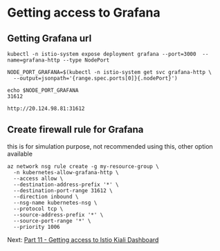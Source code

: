 # Getting access to Grafana

## Getting Grafana url
```
kubectl -n istio-system expose deployment grafana --port=3000  --name=grafana-http --type NodePort

NODE_PORT_GRAFANA=$(kubectl -n istio-system get svc grafana-http \
  --output=jsonpath='{range.spec.ports[0]}{.nodePort}')

echo $NODE_PORT_GRAFANA
31612

http://20.124.98.81:31612

```

## Create firewall rule for Grafana
this is for simulation purpose, not recommended using this, other option available
```
az network nsg rule create -g my-resource-group \
  -n kubernetes-allow-grafana-http \
  --access allow \
  --destination-address-prefix '*' \
  --destination-port-range 31612 \
  --direction inbound \
  --nsg-name kubernetes-nsg \
  --protocol tcp \
  --source-address-prefix '*' \
  --source-port-range '*' \
  --priority 1006
```


Next: [Part 11 - Getting access to Istio Kiali Dashboard](12-part-11.md)
